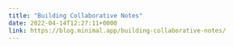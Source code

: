```yaml
---
title: "Building Collaborative Notes"
date: 2022-04-14T12:27:11+0000
link: https://blog.minimal.app/building-collaborative-notes/
---
```


